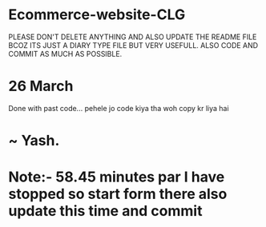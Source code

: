 # Ecommerce-website-CLG
PLEASE DON'T DELETE ANYTHING AND ALSO UPDATE THE README FILE BCOZ ITS JUST A DIARY TYPE FILE BUT VERY USEFULL. ALSO CODE AND  COMMIT AS MUCH AS POSSIBLE. 


# 26 March 
Done with past code... pehele jo code kiya tha woh copy kr liya hai 
# ~ Yash.
 
 # Note:- 58.45 minutes par I have stopped so start form there also update this time and commit

